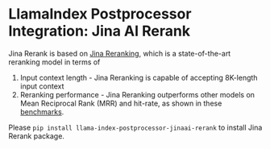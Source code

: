 # LlamaIndex Postprocessor Integration: Jina AI Rerank

Jina Rerank is based on [Jina Reranking](), which is a state-of-the-art reranking model in terms of

1. Input context length - Jina Reranking is capable of accepting 8K-length input context
2. Reranking performance - Jina Reranking outperforms other models on Mean Reciprocal Rank (MRR) and hit-rate, as shown in these [benchmarks]().

Please `pip install llama-index-postprocessor-jinaai-rerank` to install Jina Rerank package.

